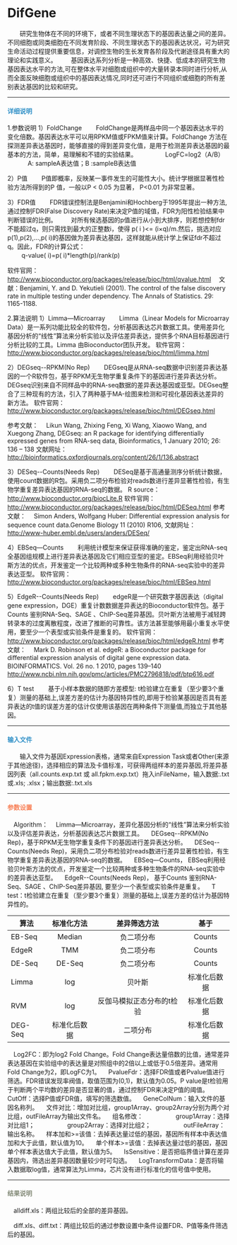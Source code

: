 # DifGene
　　研究生物体在不同的环境下，或者不同生理状态下的基因表达量之间的差异。不同细胞或同类细胞在不同发育阶段、不同生理状态下的基因表达状况，可为研究生命活动过程提供重要信息，对调控生物的生长发育各阶段及代谢途径具有重大的理论和实践意义。
　　基因表达系列分析是一种高效、快捷、低成本的研究生物基因表达水平的方法,可在整体水平对细胞或组织中的大量转录本同时进行分析,从而全面反映细胞或组织中的基因表达情况,同时还可进行不同组织或细胞的所有差别表达基因的比较和研究。
****
#### **<span class="glyphicon glyphicon-tags" aria-hidden="true" style="color:#3090C7"></span></i><span style="color:#3090C7"> 详细说明**

1.参数说明
1）FoldChange
　　FoldChange是两样品中同一个基因表达水平的变化倍数。基因表达水平可以用RPKM值或FPKM值来计算。FoldChange 方法在探测差异表达基因时，能够直接的得到差异变化值，是用于检测差异表达基因的最基本的方法，简单，易理解和不错的实验结果。
　　　　 LogFC=log2（A/B）
　　　 A: sampleA表达值；B :sampleB表达值

2）P值
　　P值即概率，反映某一事件发生的可能性大小。统计学根据显著性检验方法所得到的P 值，一般以P < 0.05 为显著， P<0.01 为非常显著。

3）FDR值
　　FDR错误控制法是Benjamini和Hochberg于1995年提出一种方法,通过控制FDR(False Discovery Rate)来决定P值的域值，FDR为阳性检验结果中判断错误的比例。
　　对所有候选基因的p值进行从小到大排序，则若想控制fdr不能超过q，则只需找到最大的正整数i，使得 p( i )<= (i×q)/m.然后，挑选对应p(1),p(2),...,p( i)的基因做为差异表达基因，这样就能从统计学上保证fdr不超过q。因此，FDR的计算公式：    
　　  q-value( i)=p( i)*length(p)/rank(p)

软件官网：
　http://www.bioconductor.org/packages/release/bioc/html/qvalue.html
　文献：Benjamini, Y. and D. Yekutieli (2001). The control of the false discovery rate in multiple testing under dependency. The Annals of Statistics. 29: 1165-1188.

2.算法说明
1）Limma—Microarray
　　Limma（Linear Models for Microarray Data）是一系列功能比较全的软件包，分析基因表达芯片数据工具。使用差异化基因分析的“线性”算法来分析实验以及评估差异表达，提供多个RNA目标基因进行分析比较的工具。Limma 由Bioconductor团队开发。
软件官网：
　http://www.bioconductor.org/packages/release/bioc/html/limma.html         
     
2）DEGseq--RPKM(No Rep)
　　DEGseq是从RNA-seq数据中识别差异表达基因的一个R软件包，基于RPKM无生物学重复条件下的基因进行差异表达分析。DEGseq识别来自不同样品中的RNA-seq数据的差异表达基因或亚型。DEGseq整合了三种现有的方法，引入了两种基于MA-绘图来检测和可视化基因表达差异的新方法。
软件官网：
　http://www.bioconductor.org/packages/release/bioc/html/DEGseq.html

参考文献：
　Likun Wang, Zhixing Feng, Xi Wang, Xiaowo Wang, and Xuegong Zhang, DEGseq: an R package for identifying differentially expressed genes from RNA-seq data, Bioinformatics, 1 January 2010; 26: 136 – 138
文献网址：
　http://bioinformatics.oxfordjournals.org/content/26/1/136.abstract

3）DESeq--Counts(Needs Rep)
　　DESeq是基于高通量测序分析统计数据，使用count数据的R包。采用负二项分布检验对reads数进行差异显著性检验，有生物学重复差异表达基因的RNA-seq的数据。
R source：
 　http://www.bioconductor.org/biocLite.R
软件官网：
　http://www.bioconductor.org/packages/release/bioc/html/DESeq.html
参考文献：
　Simon Anders, Wolfgang Huber: Differential expression analysis for sequence count data.Genome Biology 11 (2010) R106,
文献网址：
　http://www-huber.embl.de/users/anders/DESeq/

4）EBSeq—Counts
　　利用统计模型来保证获得准确的鉴定，鉴定出RNA-seq全基因组规模上进行差异表达基因及它们相应亚型的鉴定。EBSeq利用经验贝叶斯方法的优点，开发鉴定一个比较两种或多种生物条件的RNA-seq实验中的差异表达亚型。
软件官网：
　http://www.bioconductor.org/packages/release/bioc/html/EBSeq.html

5）EdgeR--Counts(Needs Rep)
　　edgeR是一个研究数字基因表达（digital gene expression，DGE）重复计数数据差异表达的Bioconductor软件包。基于Counts 鉴别RNA-Seq、SAGE 、ChIP-Seq差异基因。贝叶斯方法被用于减轻跨转录本的过度离散程度，改进了推断的可靠性。该方法甚至能够用最小重复水平使用，要至少一个表型或实验条件是重复的。
软件官网：
　http://www.bioconductor.org/packages/release/bioc/html/edgeR.html
参考文献：
　Mark D. Robinson et al. edgeR: a Bioconductor package for differential expression analysis of digital gene expression data. BIOINFORMATICS. Vol. 26 no. 1 2010, pages 139–140
　http://www.ncbi.nlm.nih.gov/pmc/articles/PMC2796818/pdf/btp616.pdf

6）T test
　　基于小样本数据的随即方差模型: t检验建立在重复（至少要3个重复）测量的基础上,误差方差的估计为基因特异性的,即用于检验某基因是否具有差异表达的t值的误差方差的估计仅使用该基因在两种条件下测量值,而独立于其他基因。
**** 
#### **<i class="fa fa-dot-circle-o" aria-hidden="true" style="color:#3090C7"></i><span style="color:#3090C7"> 输入文件**

 　　输入文件为基因Expression表格，通常来自Expression Task或者Other(来源于其他途径)，选择相应的算法及卡值标准，可获得两组样本的差异基因,将差异基因列表（all.counts.exp.txt 或 all.fpkm.exp.txt）拖入inFileName，输入数据:.txt 或.xls; .xlsx；输出数据:.txt.xls
****

#### **<i class="fa fa-cog" aria-hidden="true" style="color:#F88158"></i> <span style="color:#F88158">参数设置**

　<label id='algorithm'>Algorithm：</label>
　Limma—Microarray，差异化基因分析的“线性”算法来分析实验以及评估差异表达，分析基因表达芯片数据工具。
　DEGseq--RPKM(No Rep)，基于RPKM无生物学重复条件下的基因进行差异表达分析。
　DESeq--Counts(Needs Rep)，采用负二项分布检验对reads数进行差异显著性检验，有生物学重复差异表达基因的RNA-seq的数据。
　EBSeq—Counts， EBSeq利用经验贝叶斯方法的优点，开发鉴定一个比较两种或多种生物条件的RNA-seq实验中的差异表达亚型。
　EdgeR--Counts(Needs Rep)， 基于Counts 鉴别RNA-Seq、SAGE 、ChIP-Seq差异基因, 要至少一个表型或实验条件是重复。
　T test：t检验建立在重复（至少要3个重复）测量的基础上,误差方差的估计为基因特异性的。

| 算法        | 标准化方法   | 差异筛选方法  |基于|
| ------- |  :----:| :----:  | :----:  |
| EB-Seq        | Median   | 负二项分布  |Counts|
| EdgeR        | TMM   | 负二项分布 |Counts|
| DE-Seq        | DE-Seq  |负二项分布  |Counts|
| Limma       | log   | 贝叶斯  |标准化后数据|
| RVM       | log   | 反伽马模拟正态分布的t检验  |标准化后数据|
| DEG-Seq        | 标准化后数据   | 二项分布  |标准化后数据|

　<label id='logFcCutoff'>Log2FC：</label>即为log2 Fold Change。Fold Change表达量倍数的比值，通常差异表达基因在实验组中的表达量是对照组中的2倍以上或低于0.5倍差异。通常用Fold Change为2，即LogFC为1。
　<label id='pvalueFdr'>PvalueFdr：</label>选择FDR值或者Pvalue值进行筛选。FDR错误发现率阀值，取值范围为(0,1)，默认值为0.05。P value是t检验用于判断两个平均数的差异是否显著的值，通过控制FDR来决定P值的阈值。
　<label id='pvalueCutoff'>CutOff：</label>选择P值或FDR值，填写的筛选数值。
　<label id='colAccId'>GeneColNum：</label>输入文件的基因名称列。
　<label id='colAccId'>文件对比：</label>增加对比组，group1Array、group2Array分别为两个对比组，outFileArray为输出文件名。
　<label id='group1Array'>组名修改：</label>
　　　　　group1Array：选择对比组1；
　　　　　group2Array：选择对比组2；
　　　　　outFileArray：输出名称。
　<label id='样本加和>=该值'>样本加和>=该值：</label>去掉表达量过低的基因，基因所有样本中表达值加和大于此值，默认值为10。
　<label id='单个样本>=该值'>单个样本>=该值：</label>去掉表达量过低的基因，基因单个样本表达值大于此值，默认值为5。
　<label id='isSensitive'>IsSensitive：</label>是否把临界值计算在差异基因内，筛选出差异基因数量较少时可勾选。
　<label id='needToBeLog'>LogTransformData：</label>是否将输入数据取log值，通常算法为Limma，芯片没有进行标准化的信号值中使用。
****
#### **<i class="fa fa-file-text" aria-hidden="true" style="color:#848b79"></i><span style="color:#848b79"> 结果说明**

　alldiff.xls：两组比较后的全部的差异基因。
<div style="text-align:center">
<img data-src="1.png" width="800px"></img>
</div>
　diff.xls、diff.txt：两组比较后的通过参数设置中条件设置FDR、P值等条件筛选后的基因。
<div style="text-align:center">
<img data-src="2.png" width="800px"></img>
</div>
